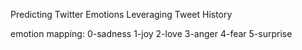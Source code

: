 Predicting Twitter Emotions Leveraging Tweet History

emotion mapping:
0-sadness
1-joy
2-love
3-anger
4-fear
5-surprise
